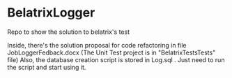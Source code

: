 # BelatrixLogger
Repo to  show the solution to belatrix's test

Inside, there's the solution proposal for code refactoring in file JobLoggerFedback.docx (The Unit Test project is in "BelatrixTestsTests" file)
Also, the database creation script is stored in Log.sql . Just need to run the script and start using it.
